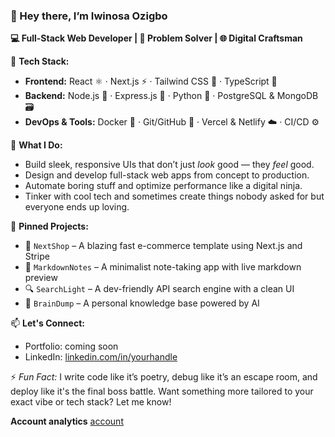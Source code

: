 

### 👋 Hey there, I’m Iwinosa Ozigbo  
**💻 Full-Stack Web Developer | 🧩 Problem Solver | 🌐 Digital Craftsman**

🔧 **Tech Stack:**  
- **Frontend:** React ⚛️ · Next.js ⚡ · Tailwind CSS 🎨 · TypeScript 🧠  
- **Backend:** Node.js 🚀 · Express.js 🔄 · Python 🐍 · PostgreSQL & MongoDB 🗃️  
- **DevOps & Tools:** Docker 🐳 · Git/GitHub 🧬 · Vercel & Netlify ☁️ · CI/CD ⚙️  

🚀 **What I Do:**  
- Build sleek, responsive UIs that don’t just *look* good — they *feel* good.  
- Design and develop full-stack web apps from concept to production.  
- Automate boring stuff and optimize performance like a digital ninja.  
- Tinker with cool tech and sometimes create things nobody asked for but everyone ends up loving.

📌 **Pinned Projects:**  
- 🛒 `NextShop` – A blazing fast e-commerce template using Next.js and Stripe  
- 📖 `MarkdownNotes` – A minimalist note-taking app with live markdown preview  
- 🔍 `SearchLight` – A dev-friendly API search engine with a clean UI  
- 🧠 `BrainDump` – A personal knowledge base powered by AI  

📫 **Let's Connect:**  
- Portfolio: coming soon
- LinkedIn: [linkedin.com/in/yourhandle](https://www.linkedin.com/in/iwinosa-ozigbo-48705a2b0/)  

⚡ *Fun Fact:* I write code like it’s poetry, debug like it’s an escape room, and deploy like it's the final boss battle.
Want something more tailored to your exact vibe or tech stack? Let me know!

**Account analytics**
[account](https://github-readme-stats.vercel.app/api?username=Plaguedoctor909&show_icons=true&theme=radical)
